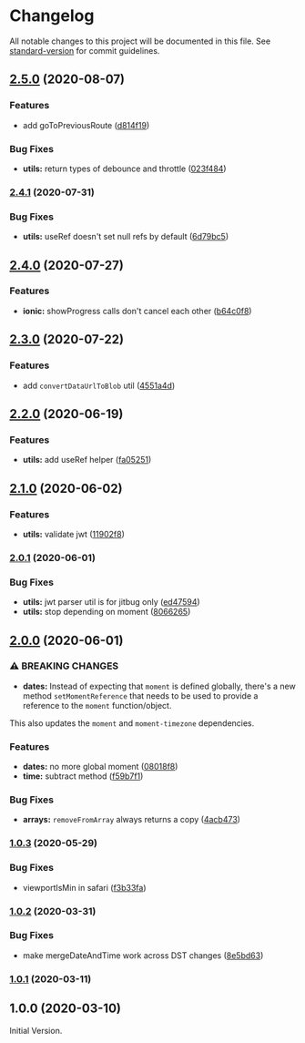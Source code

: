 # Changelog

All notable changes to this project will be documented in this file. See [standard-version](https://github.com/conventional-changelog/standard-version) for commit guidelines.

## [2.5.0](https://github.com/jitbug/helpers/compare/v2.4.1...v2.5.0) (2020-08-07)


### Features

* add goToPreviousRoute ([d814f19](https://github.com/jitbug/helpers/commit/d814f194d42873cb977fafbcd7c6100eb91b1397))


### Bug Fixes

* **utils:** return types of debounce and throttle ([023f484](https://github.com/jitbug/helpers/commit/023f484edc935930cf0390c349640cad38865624))

### [2.4.1](https://github.com/jitbug/helpers/compare/v2.4.0...v2.4.1) (2020-07-31)


### Bug Fixes

* **utils:** useRef doesn't set null refs by default ([6d79bc5](https://github.com/jitbug/helpers/commit/6d79bc50425269e4df6e5436bc19cb923079bbf2))

## [2.4.0](https://github.com/jitbug/helpers/compare/v2.3.0...v2.4.0) (2020-07-27)


### Features

* **ionic:** showProgress calls don't cancel each other ([b64c0f8](https://github.com/jitbug/helpers/commit/b64c0f8f8757c69f072383bd5f1a6b2fc6fd905b))

## [2.3.0](https://github.com/jitbug/helpers/compare/v2.2.0...v2.3.0) (2020-07-22)


### Features

* add `convertDataUrlToBlob` util ([4551a4d](https://github.com/jitbug/helpers/commit/4551a4dbd60dfe52662ab949ffba31c5421c1c59))

## [2.2.0](https://github.com/jitbug/helpers/compare/v2.1.0...v2.2.0) (2020-06-19)


### Features

* **utils:** add useRef helper ([fa05251](https://github.com/jitbug/helpers/commit/fa052513080f10c5400891f81d2d06b17a0954e4))

## [2.1.0](https://github.com/jitbug/helpers/compare/v2.0.1...v2.1.0) (2020-06-02)


### Features

* **utils:** validate jwt ([11902f8](https://github.com/jitbug/helpers/commit/11902f854e43bea4c5f2bf2d1aa0969a2d106928))

### [2.0.1](https://github.com/jitbug/helpers/compare/v2.0.0...v2.0.1) (2020-06-01)


### Bug Fixes

* **utils:** jwt parser util is for jitbug only ([ed47594](https://github.com/jitbug/helpers/commit/ed47594f0f5cd3cd717c228a333ff109db7158bd))
* **utils:** stop depending on moment ([8066265](https://github.com/jitbug/helpers/commit/80662651795a8480ac2ea4a70c02168236ba5696))

## [2.0.0](https://github.com/jitbug/helpers/compare/v1.0.3...v2.0.0) (2020-06-01)


### ⚠ BREAKING CHANGES

* **dates:** Instead of expecting that `moment` is defined globally, there's a new method `setMomentReference` that needs to be used to provide a reference to the `moment` function/object.

This also updates the `moment` and `moment-timezone` dependencies.

### Features

* **dates:** no more global moment ([08018f8](https://github.com/jitbug/helpers/commit/08018f897a03cf2782803e77e84f95e49ab66757))
* **time:** subtract method ([f59b7f1](https://github.com/jitbug/helpers/commit/f59b7f1b761c68515dd5dd9f8cdfee3fc43d9998))


### Bug Fixes

* **arrays:** `removeFromArray` always returns a copy ([4acb473](https://github.com/jitbug/helpers/commit/4acb47352a93e5cdd7f7d265c2571add9c6fdf77))

### [1.0.3](https://github.com/jitbug/helpers/compare/v1.0.2...v1.0.3) (2020-05-29)


### Bug Fixes

* viewportIsMin in safari ([f3b33fa](https://github.com/jitbug/helpers/commit/f3b33faa728645caa1d547e1f0ca49d19ecbf4f0))

### [1.0.2](https://github.com/jitbug/helpers/compare/v1.0.1...v1.0.2) (2020-03-31)


### Bug Fixes

* make mergeDateAndTime work across DST changes ([8e5bd63](https://github.com/jitbug/helpers/commit/8e5bd6328fd2abf679f4cb585f2fbcca9431e539))

### [1.0.1](https://github.com/jitbug/helpers/compare/v1.0.0...v1.0.1) (2020-03-11)

## 1.0.0 (2020-03-10)

Initial Version.
